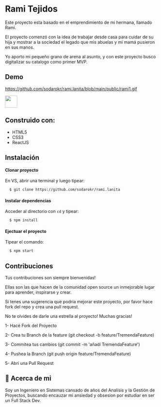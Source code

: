 # Rami Tejidos

Este proyecto esta basado en el emprendimiento de mi hermana, llamado Rami.

El proyecto comenzó con la idea de trabajar desde casa para cuidar de su hija y mostrar a la sociedad el legado que mis abuelas y mi mamá pusieron en sus manos.

Yo aporto mi pequeño grano de arena al asunto, y con este proyecto busco digitalizar su catalogo como primer MVP.

## Demo

https://github.com/sodarokr/rami.lanita/blob/main/public/rami1.gif

<img src="/public/rami1.gif" width="40" height="40" />

## Construido con:

- HTML5
- CSS3
- ReactJS

## Instalación

#### Clonar proyecto

En VS, abrir una terminal y luego tipear:

```bash
  $ git clone https://github.com/sodarokr/rami.lanita
```

#### Instalar dependencias

Acceder al directorio con `cd` y tipear:

```bash
  $ npm install
```

#### Ejectuar el proyecto

Tipear el comando:

```bash
  $ npm start
```

## Contribuciones

Tus contribuciones son siempre bienvenidas!

Ellas son las que hacen de la comunidad open source un inmejorable lugar para aprender, inspirarse y crear.

Si tenes una sugerencia que podria mejorar este proyecto, por favor hace fork del repo y crea una pull request.

No te olvides de darle una estrella al proyecto!
Muchas gracias!

1- Hacé Fork del Proyecto

2- Crea tu Branch de la feature (git checkout -b feature/TremendaFeature)

3- Commitea tus cambios (git commit -m 'añadí TremendaFeature')

4- Pushea la Branch (git push origin feature/TremendaFeature)

5- Abrí una Pull Request

## 🚀 Acerca de mi

Soy un Ingeniero en Sistemas cansado de años del Analisis y la Gestión de Proyectos, buscando encauzar mi ansiedad y obsesion por estudiar en ser un Full Stack Dev.
